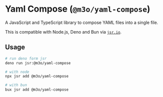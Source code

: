# Yaml Compose (`@m3o/yaml-compose`)

A JavaScript and TypeScript library to compose YAML files into a single file.

This is compatible with Node.js, Deno and Bun via [`jsr.io`](httos://jsr.io).

## Usage

```sh
# run deno form jsr
deno run jsr:@m3o/yaml-compose

# with node
npx jsr add @m3o/yaml-compose

# with bun
bux jsr add @m3o/yaml-compose
```

